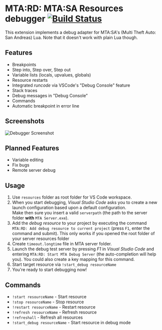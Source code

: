 # MTA:RD: MTA:SA Resources debugger [![Build Status](https://github.com/TheNormalnij/MTATD/actions/workflows/build.yml/badge.svg)](https://github.com/TheNormalnij/MTATD/actions?query=branch%3Amaster+event%3Apush)
This extension implements a debug adapter for MTA:SA's (Multi Theft Auto: San Andreas) Lua. Note that it doesn't work with plain Lua though.

## Features
* Breakpoints
* Step into, Step over, Step out
* Variable lists (locals, upvalues, globals)
* Resource restarts
* Integrated *runcode* via VSCode's "Debug Console" feature
* Stack traces
* Debug messages in "Debug Console"
* Commands
* Automatic breakpoint in error line

## Screenshots
![Debugger Screenshot](https://i.imgur.com/5CJU6D3.png)

## Planned Features
* Variable editing
* Fix bugs
* Remote server debug
## Usage
1. Use `resources` folder as root folder for VS Code workspace.
1. When you start debugging, _Visual Studio Code_ asks you to create a new launch configuration based upon a default configuration.  
Make then sure you insert a valid `serverpath` (the path to the server folder **with** `MTA Server.exe`).
1. Add the _debug resource_ to your project by executing the command `MTA:RD: Add debug resource to current project` (press `F1`, enter the command and submit). This only works if you opened the root folder of your server resources folder
1. Create `timeout.longtime` file in MTA server folder.
1. Launch the debug test server by pressing _F1_ in _Visual Studio Code_ and entering `MTA:RD: Start MTA Debug Server` (the auto-completion will help you). You could also create a key mapping for this command.
1. Start target resource via `!start_debug resourceName`
1. You're ready to start debugging now!

## Commands

* `!start resourceName` - Start resource
* `!stop resourceName` -  Stop resource
* `!restart resourceName` -  Restart resource
* `!refresh resourceName` -  Refresh resource
* `!refreshall` -  Refresh all resources
* `!start_debug resourceName` - Start resource in debug mode
